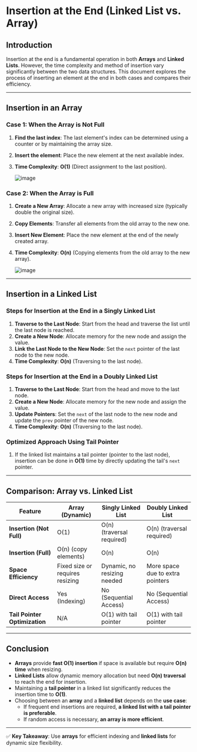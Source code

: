 # **Insertion at the End (Linked List vs. Array)**

## **Introduction**
Insertion at the end is a fundamental operation in both **Arrays** and **Linked Lists**. However, the time complexity and method of insertion vary significantly between the two data structures. This document explores the process of inserting an element at the end in both cases and compares their efficiency.

---

## **Insertion in an Array**
### **Case 1: When the Array is Not Full**
1. **Find the last index**: The last element's index can be determined using a counter or by maintaining the array size.
2. **Insert the element**: Place the new element at the next available index.
3. **Time Complexity**: **O(1)** (Direct assignment to the last position).
   
   ![image](https://github.com/user-attachments/assets/1bdd1c02-8319-4df1-9706-4e749597920d)


### **Case 2: When the Array is Full**
1. **Create a New Array**: Allocate a new array with increased size (typically double the original size).
2. **Copy Elements**: Transfer all elements from the old array to the new one.
3. **Insert New Element**: Place the new element at the end of the newly created array.
4. **Time Complexity**: **O(n)** (Copying elements from the old array to the new array).
   
   ![image](https://github.com/user-attachments/assets/d1cb151b-5617-459d-a0a2-39b794a4782d)

---

## **Insertion in a Linked List**
### **Steps for Insertion at the End in a Singly Linked List**
1. **Traverse to the Last Node**: Start from the head and traverse the list until the last node is reached.
2. **Create a New Node**: Allocate memory for the new node and assign the value.
3. **Link the Last Node to the New Node**: Set the `next` pointer of the last node to the new node.
4. **Time Complexity**: **O(n)** (Traversing to the last node).

### **Steps for Insertion at the End in a Doubly Linked List**
1. **Traverse to the Last Node**: Start from the head and move to the last node.
2. **Create a New Node**: Allocate memory for the new node and assign the value.
3. **Update Pointers**: Set the `next` of the last node to the new node and update the `prev` pointer of the new node.
4. **Time Complexity**: **O(n)** (Traversing to the last node).

### **Optimized Approach Using Tail Pointer**
1. If the linked list maintains a tail pointer (pointer to the last node), insertion can be done in **O(1)** time by directly updating the tail's `next` pointer.

---

## **Comparison: Array vs. Linked List**
| Feature           | Array (Dynamic)         | Singly Linked List       | Doubly Linked List       |
|------------------|------------------------|--------------------------|--------------------------|
| **Insertion (Not Full)**  | O(1)                  | O(n) (traversal required) | O(n) (traversal required) |
| **Insertion (Full)**      | O(n) (copy elements) | O(n)                     | O(n)                     |
| **Space Efficiency**      | Fixed size or requires resizing | Dynamic, no resizing needed | More space due to extra pointers |
| **Direct Access**        | Yes (Indexing)       | No (Sequential Access)   | No (Sequential Access)   |
| **Tail Pointer Optimization** | N/A | O(1) with tail pointer | O(1) with tail pointer |

---

## **Conclusion**
- **Arrays** provide **fast O(1) insertion** if space is available but require **O(n) time** when resizing.
- **Linked Lists** allow dynamic memory allocation but need **O(n) traversal** to reach the end for insertion.
- Maintaining a **tail pointer** in a linked list significantly reduces the insertion time to **O(1)**.
- Choosing between an **array** and a **linked list** depends on the **use case**:
  - If frequent end insertions are required, **a linked list with a tail pointer is preferable**.
  - If random access is necessary, **an array is more efficient**.

---

✅ **Key Takeaway**: Use **arrays** for efficient indexing and **linked lists** for dynamic size flexibility.

